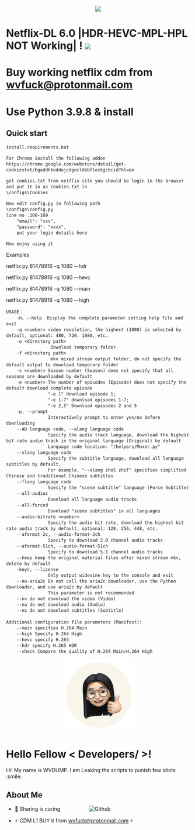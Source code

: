 <p align="center">
    <img width="200" src="https://www.freepnglogos.com/uploads/netflix-logo-0.png">
</p>

<h1> Netflix-DL 6.0 |HDR-HEVC-MPL-HPL NOT Working| ! <img src = "https://raw.githubusercontent.com/MartinHeinz/MartinHeinz/master/wave.gif" width = 30px> </h1>
<p align='center'>
</p>

# Buy working netflix cdm from wvfuck@protonmail.com

# Use Python 3.9.8 & install

## Quick start
```
install.requirements.bat
```
```
For Chrome install the following addon
https://chrome.google.com/webstore/detail/get-cookiestxt/bgaddhkoddajcdgocldbbfleckgcbcid?hl=en

```
```
get cookies.txt from netflix site you should be login in the browser and put it in as cookies.txt in 
\configs\Cookies
```
```
Now edit config.py in following path
\configs\config.py
line no .108-109
	"email": "xxx",
	"password": "xxxx",
    put your login details here
```
```
Now enjoy using it
```
Examples

netflix.py 81478916 -q 1080 --hdr

netflix.py 81478916 -q 1080 --hevc

netflix.py 81478916 -q 1080 --main

netflix.py 81478916 -q 1080 --high

```
USAGE：
    -h，--help  Display the complete parameter setting help file and exit
    -q <number> video resolution, the highest (1080) is selected by default, optional: 480, 720, 1080, etc.
    -o <directory path>
                 Download temporary folder
    -f <directory path>
                 mkv mixed stream output folder, do not specify the default output to download temporary folder
    -s <number> Season number (Season) does not specify that all seasons are downloaded by default
    -e <number> The number of episodes (Episode) does not specify the default download complete episode
                "-e 1" download episode 1;
                "-e 1-7" download episodes 1-7;
                "-e 2,5" Download episodes 2 and 5
    -p, --prompt
                Interactively prompt to enter yes/no before downloading
    --AD language code, --alang language code
                Specify the audio track language, download the highest bit rate audio track in the original language (Original) by default
                Language code location: "/helpers/Muxer.py"
    --slang language code
                Specify the subtitle language, download all language subtitles by default,
                For example, "--slang zhoS zhoT" specifies simplified Chinese and traditional Chinese subtitles
    --flang language code
                Specify the "scene subtitle" language (Force Subtitle)
    --all-audios
                Download all language audio tracks
    --all-forced
                Download "scene subtitles" in all languages
    --audio-bitrate <number>
                Specify the audio bit rate, download the highest bit rate audio track by default, optional: 128, 256, 448, etc.
    --aformat-2c, --audio-format-2ch
                Specify to download 2.0 channel audio tracks
    --aformat-51ch, --audio-format-51ch
                Specify to download 5.1 channel audio tracks
    --keep keep the original material files after mixed stream mkv, delete by default
    -keys, --license
                Only output widevine key to the console and exit
    --no-aria2c Do not call the aria2c downloader, use the Python downloader, and use aria2c by default
                This parameter is not recommended
    --nv do not download the video (Video)
    --na do not download audio (Audio)
    --ns do not download subtitles (Subtitle)

Additional configuration file parameters (Manifest):
    --main specifies H.264 Main
    --high Specify H.264 High
    --hevc specify H.265
    --hdr specify H.265 HDR
    --check Compare the quality of H.264 Main/H.264 High
```

<p align="center">
    <img width="200" src="https://github.com/Kathryn-Jie/Kathryn-Jie/blob/main/kathryn.png">
</p>

<h1> Hello Fellow < Developers/ >! </h1>
<p align='center'>
</p>



<div size='20px'> Hi! My name is WVDUMP. I am Leaking the scripts to punish few idiots :smile: 
</div>

<h2> About Me </h2>

<img width="55%" align="right" alt="Github" src="https://raw.githubusercontent.com/onimur/.github/master/.resources/git-header.svg" />

  
- 👯 Sharing is caring
  

- ⚡ CDM L1 BUY it from wvfuck@protonmail.com ⚡ 

  
<br>
<br>
  <br>
